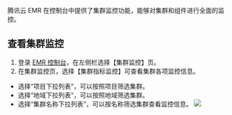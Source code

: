 
腾讯云 EMR 在控制台中提供了集群监控功能，能够对集群和组件进行全面的监控。

## 查看集群监控
1. 登录 [EMR 控制台](https://console.cloud.tencent.com/emr)，在左侧栏选择【集群监控】页。
2. 在集群监控页，选择【集群指标监控】可查看集群各项监控信息。
 - 选择“项目下拉列表”，可以按照项目筛选集群。
 - 选择“地域下拉列表”，可以按照地域筛选集群。
 - 选择“集群名称下拉列表”，可以按名称筛选集群查看监控信息。
 ![](https://main.qcloudimg.com/raw/aa6a7253fbdb0a39d8772ab84334089a.png)
 
